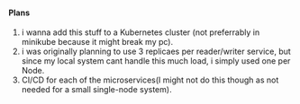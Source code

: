#### Plans
1. i wanna add this stuff to a Kubernetes cluster (not preferrably in minikube because it might break my pc).
2. i was originally planning to use 3 replicaes per reader/writer service, but since my local system cant handle this much load, i simply used one per Node.
3. CI/CD for each of the microservices(I might not do this though as not needed for a small single-node system).
